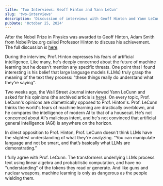 ```yaml
---
title: 'Two Interviews: Geoff Hinton and Yann LeCun'
slug: 'two-interviews'
description: 'Discussion of interviews with Geoff Hinton and Yann LeCun'
pubDate: 'October 25, 2024'
---
```


After the Nobel Prize in Physics was awarded to Geoff Hinton, Adam Smith from NobelPrize.org called Professor Hinton to discuss his achievement. The full discussion is [here](https://www.nobelprize.org/prizes/physics/2024/hinton/interview/).

During the interview, Prof. Hinton expresses his fears of artificial intelligence. Like many, he's deeply concerned about the future of machine learning but he doesn't mention any specific threats. One point that I found interesting is his belief that large language models (LLMs) truly grasp the meaning of the text they process: "these things really do understand what they’re saying".

Two weeks ago, the Wall Street Journal interviewed Yann LeCunn and asked for his opinions (the archived article is [here](https://archive.ph/ooEEY)). On every topic, Prof. LeCunn's opinions are diametrically opposed to Prof. Hinton's. Prof. LeCunn thinks the world's fears of machine learning are drastically overblown, and he compares the intelligence of modern AI to that of a housecat. He's not concerned about AI's malicious intent, and he's not convinced that artificial general intelligence (AGI) is anywhere on the horizon.

In direct opposition to Prof. Hinton, Prof. LeCunn doesn't think LLMs have the slightest understanding of what they're analyzing. “You can manipulate language and not be smart, and that’s basically what LLMs are demonstrating.”

I fully agree with Prof. LeCunn. The transformers underlying LLMs process text using linear algebra and probabilistic computation, and have no "understanding" of the tokens they read or generate. And like guns and nuclear weapons, machine learning is only as dangerous as the people wielding them.